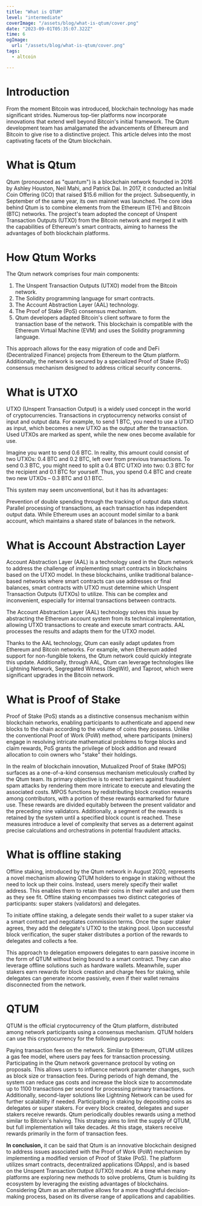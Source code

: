 ```yaml
---
title: "What is QTUM"
level: "intermediate"
coverImage: "/assets/blog/what-is-qtum/cover.png"
date: "2023-09-01T05:35:07.322Z"
time: 6
ogImage:
  url: "/assets/blog/what-is-qtum/cover.png"
tags:
  - altcoin

---
```



# Introduction
From the moment Bitcoin was introduced, blockchain technology has made significant strides. Numerous top-tier platforms now incorporate innovations that extend well beyond Bitcoin's initial framework. The Qtum development team has amalgamated the advancements of Ethereum and Bitcoin to give rise to a distinctive project. This article delves into the most captivating facets of the Qtum blockchain.


# What is Qtum

Qtum (pronounced as "quantum") is a blockchain network founded in 2016 by Ashley Houston, Neil Mahi, and Patrick Dai. In 2017, it conducted an Initial Coin Offering (ICO) that raised $15.6 million for the project. Subsequently, in September of the same year, its own mainnet was launched. The core idea behind Qtum is to combine elements from the Ethereum (ETH) and Bitcoin (BTC) networks. The project's team adopted the concept of Unspent Transaction Outputs (UTXO) from the Bitcoin network and merged it with the capabilities of Ethereum's smart contracts, aiming to harness the advantages of both blockchain platforms.

# How Qtum Works

The Qtum network comprises four main components:

1. The Unspent Transaction Outputs (UTXO) model from the Bitcoin network.
2. The Solidity programming language for smart contracts.
3. The Account Abstraction Layer (AAL) technology.
4. The Proof of Stake (PoS) consensus mechanism.
5. Qtum developers adapted Bitcoin's client software to form the transaction base of the network. This blockchain is compatible with the Ethereum Virtual Machine (EVM) and uses the Solidity programming language.

This approach allows for the easy migration of code and DeFi (Decentralized Finance) projects from Ethereum to the Qtum platform. Additionally, the network is secured by a specialized Proof of Stake (PoS) consensus mechanism designed to address critical security concerns.

# What is UTXO

UTXO (Unspent Transaction Output) is a widely used concept in the world of cryptocurrencies. Transactions in cryptocurrency networks consist of input and output data. For example, to send 1 BTC, you need to use a UTXO as input, which becomes a new UTXO as the output after the transaction. Used UTXOs are marked as spent, while the new ones become available for use.

Imagine you want to send 0.6 BTC. In reality, this amount could consist of two UTXOs: 0.4 BTC and 0.2 BTC, left over from previous transactions. To send 0.3 BTC, you might need to split a 0.4 BTC UTXO into two: 0.3 BTC for the recipient and 0.1 BTC for yourself. Thus, you spend 0.4 BTC and create two new UTXOs – 0.3 BTC and 0.1 BTC.

This system may seem unconventional, but it has its advantages:

Prevention of double spending through the tracking of output data status.
Parallel processing of transactions, as each transaction has independent output data.
While Ethereum uses an account model similar to a bank account, which maintains a shared state of balances in the network.

# What is Account Abstraction Layer

Account Abstraction Layer (AAL) is a technology used in the Qtum network to address the challenge of implementing smart contracts in blockchains based on the UTXO model. In these blockchains, unlike traditional balance-based networks where smart contracts can use addresses or final balances, smart contracts with UTXO must determine which Unspent Transaction Outputs (UTXOs) to utilize. This can be complex and inconvenient, especially for internal transactions between contracts.

The Account Abstraction Layer (AAL) technology solves this issue by abstracting the Ethereum account system from its technical implementation, allowing UTXO transactions to create and execute smart contracts. AAL processes the results and adapts them for the UTXO model.

Thanks to the AAL technology, Qtum can easily adapt updates from Ethereum and Bitcoin networks. For example, when Ethereum added support for non-fungible tokens, the Qtum network could quickly integrate this update. Additionally, through AAL, Qtum can leverage technologies like Lightning Network, Segregated Witness (SegWit), and Taproot, which were significant upgrades in the Bitcoin network.


# What is Proof of Stake
Proof of Stake (PoS) stands as a distinctive consensus mechanism within blockchain networks, enabling participants to authenticate and append new blocks to the chain according to the volume of coins they possess. Unlike the conventional Proof of Work (PoW) method, where participants (miners) engage in resolving intricate mathematical problems to forge blocks and claim rewards, PoS grants the privilege of block addition and reward allocation to coin owners who "stake" their holdings.

In the realm of blockchain innovation, Mutualized Proof of Stake (MPOS) surfaces as a one-of-a-kind consensus mechanism meticulously crafted by the Qtum team. Its primary objective is to erect barriers against fraudulent spam attacks by rendering them more intricate to execute and elevating the associated costs. MPOS functions by redistributing block creation rewards among contributors, with a portion of these rewards earmarked for future use. These rewards are divided equitably between the present validator and the preceding nine validators. Additionally, a segment of the rewards is retained by the system until a specified block count is reached. These measures introduce a level of complexity that serves as a deterrent against precise calculations and orchestrations in potential fraudulent attacks.

# What is offline staking
Offline staking, introduced by the Qtum network in August 2020, represents a novel mechanism allowing QTUM holders to engage in staking without the need to lock up their coins. Instead, users merely specify their wallet address. This enables them to retain their coins in their wallet and use them as they see fit. Offline staking encompasses two distinct categories of participants: super stakers (validators) and delegates.

To initiate offline staking, a delegate sends their wallet to a super staker via a smart contract and negotiates commission terms. Once the super staker agrees, they add the delegate's UTXO to the staking pool. Upon successful block verification, the super staker distributes a portion of the rewards to delegates and collects a fee.

This approach to delegation empowers delegates to earn passive income in the form of QTUM without being bound to a smart contract. They can also leverage offline solutions such as hardware wallets. Meanwhile, super stakers earn rewards for block creation and charge fees for staking, while delegates can generate income passively, even if their wallet remains disconnected from the network.

# QTUM 
QTUM is the official cryptocurrency of the Qtum platform, distributed among network participants using a consensus mechanism. QTUM holders can use this cryptocurrency for the following purposes:

Paying transaction fees on the network. Similar to Ethereum, QTUM utilizes a gas fee model, where users pay fees for transaction processing.
Participating in the Qtum network governance protocol by voting on proposals. This allows users to influence network parameter changes, such as block size or transaction fees. During periods of high demand, the system can reduce gas costs and increase the block size to accommodate up to 1100 transactions per second for processing primary transactions. Additionally, second-layer solutions like Lightning Network can be used for further scalability if needed.
Participating in staking by depositing coins as delegates or super stakers. For every block created, delegates and super stakers receive rewards. Qtum periodically doubles rewards using a method similar to Bitcoin's halving. This strategy aims to limit the supply of QTUM, but full implementation will take decades. At this stage, stakers receive rewards primarily in the form of transaction fees.

**In conclusion,** it can be said that Qtum is an innovative blockchain designed to address issues associated with the Proof of Work (PoW) mechanism by implementing a modified version of Proof of Stake (PoS). The platform utilizes smart contracts, decentralized applications (DApps), and is based on the Unspent Transaction Output (UTXO) model. At a time when many platforms are exploring new methods to solve problems, Qtum is building its ecosystem by leveraging the existing advantages of blockchains. Considering Qtum as an alternative allows for a more thoughtful decision-making process, based on its diverse range of applications and capabilities.

